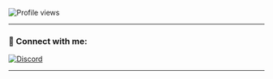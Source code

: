 

![Profile views](https://komarev.com/ghpvc/?username=DontBurnTrees&color=d90429)

---

### 🤝 Connect with me:
[![Discord](https://img.shields.io/badge/Discord-5865F2?logo=discord&logoColor=white&style=for-the-badge)](https://discordapp.com/users/dontburntrees)

---
<!---
### 🏴‍☠️ Platforms

<!--
🌐 [lien](visuel)
--->
